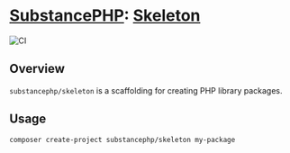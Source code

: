 # [SubstancePHP](https://github.com/substancephp): [Skeleton](https://packagist.org/packages/substancephp/http)

![CI](https://github.com/substancephp/http/actions/workflows/ci.yml/badge.svg)

## Overview

`substancephp/skeleton` is a scaffolding for creating PHP library packages.

## Usage

```
composer create-project substancephp/skeleton my-package
```
